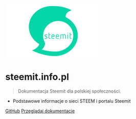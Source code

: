 ![logo](img/logo.png)

# steemit.info.pl

> Dokumentacja Steemit dla polskiej społeczności.

- Podstawowe informacje o sieci STEEM i portalu Steemit

[GitHub](https://github.com/piotr-galas/steemit-guide)
[Przeglądaj dokumentacje](#podstawowe-informacje-o-steemit)